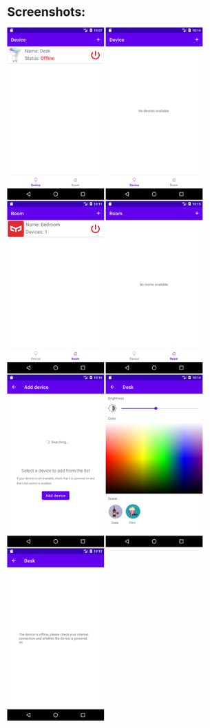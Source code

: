 # Screenshots:
<img src="/screenshots/device_list.png" height="400px"/>
<img src="/screenshots/no_devices.png" height="400px"/>
<img src="/screenshots/room_list.png" height="400px"/>
<img src="/screenshots/no_rooms.png" height="400px"/>
<img src="screenshots/device_search.png" height="400px"/>
<img src="screenshots/device_control.png" height="400px"/>
<img src="screenshots/device_offline.png" height="400px"/>
